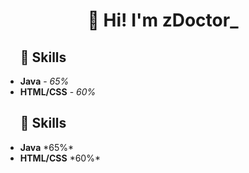 <h1 align="center"><strong>👋 Hi! I'm zDoctor_</strong></h1>

<ul>
  <h2><strong>📡 Skills</strong></h2>
  <li><strong>Java</strong> - <i>65%</i></li>
  <li><strong>HTML/CSS</strong> - <i>60%</i></li>
</ul>


<ul>
  <h2><strong>📡 Skills</strong></h2>
  <li><strong>Java</strong> *65%*</li>
  <li><strong>HTML/CSS</strong> *60%*</li>
</ul>
